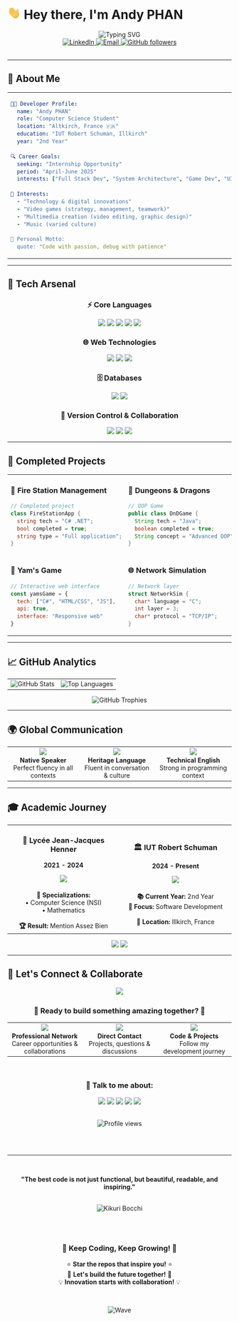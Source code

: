 # <img src="https://raw.githubusercontent.com/ABSphreak/ABSphreak/master/gifs/Hi.gif" width="30px"> Hey there, I'm Andy PHAN

<div align="center">
  <img src="https://readme-typing-svg.herokuapp.com?font=Fira+Code&weight=600&size=32&pause=1000&color=00D4FF&center=true&vCenter=true&width=800&lines=Computer+Science+Student+%F0%9F%8E%93;Full+Stack+Developer+in+Training+%F0%9F%9A%80;Problem+Solver+%26+Tech+Enthusiast+%F0%9F%92%A1;Game+Developer+%26+UI%2FUX+Designer+%F0%9F%8E%AE" alt="Typing SVG" />
</div>

<div align="center">
  <a href="http://linkedin.com/in/andy-phan-293783385">
    <img src="https://img.shields.io/badge/LinkedIn-0077B5?style=for-the-badge&logo=linkedin&logoColor=white&labelColor=000" alt="LinkedIn" />
  </a>
  <a href="mailto:andy.phan@etu.unistra.fr">
    <img src="https://img.shields.io/badge/Email-FF6B6B?style=for-the-badge&logo=gmail&logoColor=white&labelColor=000" alt="Email" />
  </a>
  <a href="https://github.com/cestlelheure">
    <img src="https://img.shields.io/github/followers/cestlelheure?style=for-the-badge&logo=github&color=4ECDC4&labelColor=000" alt="GitHub followers" />
  </a>
</div>

<br>


---

## 🌟 **About Me**

<table>
<tr>
<td width="60%">

```yaml
👨‍💻 Developer Profile:
  name: "Andy PHAN"
  role: "Computer Science Student"
  location: "Altkirch, France 🇫🇷"
  education: "IUT Robert Schuman, Illkirch"
  year: "2nd Year"
  
🔍 Career Goals:
  seeking: "Internship Opportunity"
  period: "April-June 2025"
  interests: ["Full Stack Dev", "System Architecture", "Game Dev", "UI/UX"]

🎨 Interests:
  - "Technology & digital innovations"
  - "Video games (strategy, management, teamwork)"
  - "Multimedia creation (video editing, graphic design)"
  - "Music (varied culture)
  
💫 Personal Motto:
  quote: "Code with passion, debug with patience"
```

</td>
<td width="80%">
  <img src="https://media.tenor.com/PLIr_VkF6ywAAAAM/ghostedvpn-hacker-cat.gif" alt="Coding GIF" width="100%"/>
</td>
</tr>
</table>

---

## 🚀 **Tech Arsenal**

<div align="center">

### ⚡ **Core Languages**
<p align="center">
  <img src="https://img.shields.io/badge/Python-3776AB?style=for-the-badge&logo=python&logoColor=white&labelColor=000" />
  <img src="https://img.shields.io/badge/C%23-239120?style=for-the-badge&logo=c-sharp&logoColor=white&labelColor=000" />
  <img src="https://img.shields.io/badge/C/C++-00599C?style=for-the-badge&logo=c%2B%2B&logoColor=white&labelColor=000" />
  <img src="https://img.shields.io/badge/JavaScript-F7DF1E?style=for-the-badge&logo=javascript&logoColor=black&labelColor=000" />
  <img src="https://img.shields.io/badge/TypeScript-3178C6?style=for-the-badge&logo=typescript&logoColor=white&labelColor=000" />
</p>

### 🌐 **Web Technologies**
<p align="center">
  <img src="https://img.shields.io/badge/HTML5-E34F26?style=for-the-badge&logo=html5&logoColor=white&labelColor=000" />
  <img src="https://img.shields.io/badge/CSS3-1572B6?style=for-the-badge&logo=css3&logoColor=white&labelColor=000" />
  <img src="https://img.shields.io/badge/PHP-777BB4?style=for-the-badge&logo=php&logoColor=white&labelColor=000" />
</p>

### 🗄️ **Databases**
<p align="center">
  <img src="https://img.shields.io/badge/SQLite-003B57?style=for-the-badge&logo=sqlite&logoColor=white&labelColor=000" />
  <img src="https://img.shields.io/badge/MySQL-4479A1?style=for-the-badge&logo=mysql&logoColor=white&labelColor=000" />
</p>

### 🔧 **Version Control & Collaboration**
<p align="center">
  <img src="https://img.shields.io/badge/Git-F05032?style=for-the-badge&logo=git&logoColor=white&labelColor=000" />
  <img src="https://img.shields.io/badge/GitHub-181717?style=for-the-badge&logo=github&logoColor=white&labelColor=000" />
  <img src="https://img.shields.io/badge/GitLab-FCA326?style=for-the-badge&logo=gitlab&logoColor=white&labelColor=000" />
</p>

</div>

---


## 💼 **Completed Projects**

<table align="center">
<tr>
<td width="50%">

### 🚒 **Fire Station Management**
```csharp
// Completed project
class FireStationApp {
  string tech = "C# .NET";
  bool completed = true;
  string type = "Full application";
}
```

</td>

<td width="50%">

### 🎲 **Dungeons & Dragons**
```java
// OOP Game
public class DnDGame {
  String tech = "Java";
  boolean completed = true;
  String concept = "Advanced OOP";
}
```

</td>
</tr>

<tr>
<td width="50%">

### 🎯 **Yam's Game**
```javascript
// Interactive web interface
const yamsGame = {
  tech: ["C#", "HTML/CSS", "JS"],
  api: true,
  interface: "Responsive web"
}
```

</td>

<td width="50%">

### 🌐 **Network Simulation**
```c
// Network layer
struct NetworkSim {
  char* language = "C";
  int layer = 3;
  char* protocol = "TCP/IP";
}
```

</td>

</tr>
</table>


---

## 📈 **GitHub Analytics**

<div align="center">
<table>
<tr>
<td align="center">
  <img width="100%" src="https://github-readme-stats.vercel.app/api?username=cestlelheure&show_icons=true&count_private=true&hide_border=true&title_color=00D4FF&icon_color=FF6B6B&text_color=c9d1d9&bg_color=0d1117&card_width=400" alt="GitHub Stats" />
</td>
<td align="center">
  <img width="100%" src="https://github-readme-stats.vercel.app/api/top-langs/?username=cestlelheure&layout=donut&hide_border=true&title_color=00D4FF&text_color=FF6B6B&bg_color=0d1117&card_width=400" alt="Top Languages" />
</td>
</tr>
</table>

<img src="https://github-profile-trophy.vercel.app/?username=cestlelheure&theme=darkhub&no-frame=true&no-bg=true&margin-w=4&row=1&column=6" alt="GitHub Trophies" />

</div>

---

## 🌍 **Global Communication**


<div align="center">
<table>
<tr>
<td align="center" width="200">
  <img src="https://img.shields.io/badge/🇫🇷_French-Native-success?style=for-the-badge&labelColor=000&color=00D4FF" />
  <br><strong>Native Speaker</strong>
  <br>Perfect fluency in all contexts
</td>
<td align="center" width="200">
  <img src="https://img.shields.io/badge/🇻🇳_Vietnamese-Fluent-important?style=for-the-badge&labelColor=000&color=FF6B6B" />
  <br><strong>Heritage Language</strong>
  <br>Fluent in conversation & culture
</td>
<td align="center" width="200">
  <img src="https://img.shields.io/badge/🇬🇧_English-Intermediate-informational?style=for-the-badge&labelColor=000&color=4ECDC4" />
  <br><strong>Technical English</strong>
  <br>Strong in programming context
</td>
</tr>
</table>

</div>


---


## 🎓 **Academic Journey**


<div align="center">

<table>
<tr>
<td align="center" width="50%">
  <h3>🏫 <strong>Lycée Jean-Jacques Henner</strong></h3>
  <p><strong>2021 - 2024</strong></p>
  <img src="https://img.shields.io/badge/Diploma-General_Baccalaureate-4ECDC4?style=for-the-badge&labelColor=000" />
  <br><br>
  <strong>🎯 Specializations:</strong><br>
  • Computer Science (NSI)<br>
  • Mathematics<br><br>
  <strong>🏆 Result:</strong> Mention Assez Bien
</td>
<td align="center" width="50%">
  <h3>🏛️ <strong>IUT Robert Schuman</strong></h3>
  <p><strong>2024 - Present</strong></p>
  <img src="https://img.shields.io/badge/Program-BUT_Computer_Science-00D4FF?style=for-the-badge&labelColor=000" />
  <br><br>
  <strong>📚 Current Year:</strong> 2nd Year<br>
  <strong>🚀 Focus:</strong> Software Development<br><br>
  <strong>🎯 Location:</strong> Illkirch, France
</td>
</tr>
</table>

<div align="center">
  <img src="https://img.shields.io/badge/Timeline-2021_→_Present-FF6B6B?style=for-the-badge&logo=calendar&logoColor=white&labelColor=000" />
  <img src="https://img.shields.io/badge/Next_Goal-Internship_2025-FFD700?style=for-the-badge&logo=target&logoColor=black&labelColor=000" />
</div>

</div>

---


## 💫 **Let's Connect & Collaborate**

<div align="center">
  <img src="https://media.giphy.com/media/LnQjpWaON8nhr21vNW/giphy.gif" width="60"> 
  <br>
  <h3>🌟 Ready to build something amazing together? 🌟</h3>
  
  <table>
  <tr>
  <td align="center" width="33%">
    <a href="http://linkedin.com/in/andy-phan-293783385">
      <img src="https://img.shields.io/badge/LinkedIn-Let's_Connect-0077B5?style=for-the-badge&logo=linkedin&logoColor=white&labelColor=000" />
    </a>
    <br><strong>Professional Network</strong>
    <br>Career opportunities & collaborations
  </td>
  <td align="center" width="33%">
    <a href="mailto:andy.phan@etu.unistra.fr">
      <img src="https://img.shields.io/badge/Email-Get_In_Touch-FF6B6B?style=for-the-badge&logo=gmail&logoColor=white&labelColor=000" />
    </a>
    <br><strong>Direct Contact</strong>
    <br>Projects, questions & discussions
  </td>
  <td align="center" width="33%">
    <a href="https://github.com/cestlelheure">
      <img src="https://img.shields.io/badge/GitHub-Follow_Journey-4ECDC4?style=for-the-badge&logo=github&logoColor=white&labelColor=000" />
    </a>
    <br><strong>Code & Projects</strong>
    <br>Follow my development journey
  </td>
  </tr>
  </table>
  
  <br>
  
  ### 💭 **Talk to me about:**
  
  <p>
    <img src="https://img.shields.io/badge/C%23-Game_Development-239120?style=flat-square&logo=c-sharp" />
    <img src="https://img.shields.io/badge/Python-AI_Projects-3776AB?style=flat-square&logo=python" />
    <img src="https://img.shields.io/badge/Web_Dev-Full_Stack-61DAFB?style=flat-square&logo=react" />
    <img src="https://img.shields.io/badge/UI/UX-Design_Systems-FF61F6?style=flat-square&logo=figma" />
    <img src="https://img.shields.io/badge/Career-Internship_2025-FF6B6B?style=flat-square&logo=handshake" />
  </p>
  
  <br>
  
  <img src="https://komarev.com/ghpvc/?username=cestlelheure&label=Profile%20Views&color=00D4FF&style=for-the-badge&labelColor=000" alt="Profile views" />
  
  <br><br>

</div>

---

<div align="center">


  
  <br>
  
  **"The best code is not just functional, but beautiful, readable, and inspiring."**
  
  <br>
  
  <img src="https://media.tenor.com/0BITuYr2z0wAAAAM/kikuri-hiroi-bocchi.gif" width="200" alt="Kikuri Bocchi"/>
  
  <br><br>
  
  <h3>🌟 Keep Coding, Keep Growing! 🌟</h3>
  
  ⭐ **Star the repos that inspire you!** ⭐  
  🤝 **Let's build the future together!** 🤝  
  💡 **Innovation starts with collaboration!** 💡
  
  <br>
  
  ![Wave](https://user-images.githubusercontent.com/73097560/115834477-dbab4500-a447-11eb-908a-139a6edaec5c.gif)
</div>
